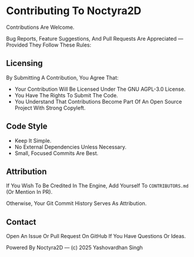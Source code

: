 # Contributing To Noctyra2D

Contributions Are Welcome.

Bug Reports, Feature Suggestions, And Pull Requests Are Appreciated — Provided They Follow These Rules:

## Licensing

By Submitting A Contribution, You Agree That:

- Your Contribution Will Be Licensed Under The GNU AGPL-3.0 License.  
- You Have The Rights To Submit The Code.  
- You Understand That Contributions Become Part Of An Open Source Project With Strong Copyleft.

## Code Style

- Keep It Simple.  
- No External Dependencies Unless Necessary.  
- Small, Focused Commits Are Best.

## Attribution

If You Wish To Be Credited In The Engine, Add Yourself To `CONTRIBUTORS.md` (Or Mention In PR).  

Otherwise, Your Git Commit History Serves As Attribution.

## Contact

Open An Issue Or Pull Request On GitHub If You Have Questions Or Ideas.

Powered By Noctyra2D — (c) 2025 Yashovardhan Singh
